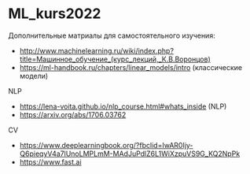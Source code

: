 # ML_kurs2022

Дополнительные матриалы для самостоятельного изучения:

- http://www.machinelearning.ru/wiki/index.php?title=Машинное_обучение_(курс_лекций,_К.В.Воронцов)
- https://ml-handbook.ru/chapters/linear_models/intro (классические модели)

NLP
- https://lena-voita.github.io/nlp_course.html#whats_inside (NLP)
- https://arxiv.org/abs/1706.03762

CV
- https://www.deeplearningbook.org/?fbclid=IwAR0Ijy-Q6pieqyV4a7lUnoLMPLmM-MAdJuPdlZ6L1WiXzpuVS9G_KQ2NpPk
- https://www.fast.ai
